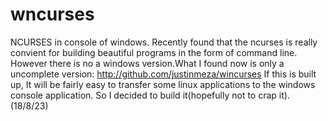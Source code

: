 # wncurses

NCURSES in console of windows.
Recently found that the ncurses is really convient for building beautiful programs in the form of command line.
However there is no a windows version.What I found now is only a uncomplete version: <http://github.com/justinmeza/wincurses>
If this is built up, It will be fairly easy to transfer some linux applications to the windows console application.
So I decided to build it(hopefully not to crap it).(18/8/23)
